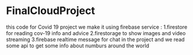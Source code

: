 # FinalCloudProject
this code for Covid 19 project we make it using firebase service :
1.firestore for reading cov-19 info and advice 
2.firestorage to show images and video streaming 
3.firebase realtime message for chat in the project 
and we read some api to get some info about numburs around the world 
